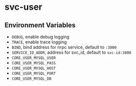 # svc-user

## Environment Variables

* `DEBUG`, enable debug logging
* `TRACE`, enable trace logging
* `BIND`, bind address for nrpc service, default to `:3000`
* `SERVICE_ID_ADDR`, address for svc_id, default to `svc-id:3000`
* `CORE_USER_MYSQL_USER`
* `CORE_USER_MYSQL_PASS`
* `CORE_USER_MYSQL_HOST`
* `CORE_USER_MYSQL_PORT`
* `CORE_USER_MYSQL_DB`

